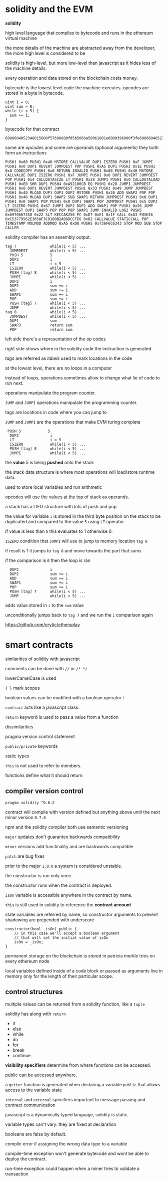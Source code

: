 # solidity and the EVM

**solidity**

high level language that compiles to bytecode and runs in the ethereum virtual machine

the more details of the machine are abstracted away from the developer, the more high level is considered to be

solidity is high-level, but more low-level than javascript as it hides less of the machine details.

every operation and data stored on the blockchain costs money.

bytecode is the lowest level code the machine executes. opcodes are stored in a byte in bytecode.

```
uint i = 0;
uint sum = 0;
while (i < 5) {
  sum += i;
}
```

bytecode for that contract

```
6080604052348015600f57600080fd5b5060a58061001e6000396000f3fe6080604052348015600f57600080fd5b506004361060285760003560e01c8063a92100cb14602d575b600080fd5b60336049565b6040518082815260200191505060405180910390f35b6000806000905060008090505b600582101560675781810190506056565b80925050509056fea264697066735822122058d7e11ff1d36fc53779562e305af3c9180b2ab8dccfe6d234fa50420908a5d864736f6c63430006030033
```

some are *opcodes* and some are *operands* (optional arguments) they both form an *instructions*

```
PUSH1 0x80 PUSH1 0x40 MSTORE CALLVALUE DUP1 ISZERO PUSH1 0xF JUMPI PUSH1 0x0 DUP1 REVERT JUMPDEST POP PUSH1 0xA5 DUP1 PUSH2 0x1E PUSH1 0x0 CODECOPY PUSH1 0x0 RETURN INVALID PUSH1 0x80 PUSH1 0x40 MSTORE CALLVALUE DUP1 ISZERO PUSH1 0xF JUMPI PUSH1 0x0 DUP1 REVERT JUMPDEST POP PUSH1 0x4 CALLDATASIZE LT PUSH1 0x28 JUMPI PUSH1 0x0 CALLDATALOAD PUSH1 0xE0 SHR DUP1 PUSH4 0xA92100CB EQ PUSH1 0x2D JUMPI JUMPDEST PUSH1 0x0 DUP1 REVERT JUMPDEST PUSH1 0x33 PUSH1 0x49 JUMP JUMPDEST PUSH1 0x40 MLOAD DUP1 DUP3 DUP2 MSTORE PUSH1 0x20 ADD SWAP2 POP POP PUSH1 0x40 MLOAD DUP1 SWAP2 SUB SWAP1 RETURN JUMPDEST PUSH1 0x0 DUP1 PUSH1 0x0 SWAP1 POP PUSH1 0x0 DUP1 SWAP1 POP JUMPDEST PUSH1 0x5 DUP3 LT ISZERO PUSH1 0x67 JUMPI DUP2 DUP2 ADD SWAP1 POP PUSH1 0x56 JUMP JUMPDEST DUP1 SWAP3 POP POP POP SWAP1 JUMP INVALID LOG2 PUSH5 0x6970667358 0x22 SLT KECCAK256 PC 0xD7 0xE1 0x1F CALL 0xD3 PUSH16 0xC53779562E305AF3C9180B2AB8DCCFE6 0xD2 CALLVALUE STATICCALL POP TIMESTAMP MULMOD ADDMOD 0xA5 0xD8 PUSH5 0x736F6C6343 STOP MOD SUB STOP CALLER
```

solidity compiler has an assembly output.

```
tag 7               while(i < 5) ...
  JUMPDEST          while(i < 5) ...
  PUSH 5            5
  DUP3              i
  LT                i < 5
  ISZERO            while(i < 5) ...
  PUSH [tag] 8      while(i < 5) ...
  JUMPI             while(i < 5) ...
  DUP2              i
  DUP2              sum += i
  ADD               sum += i
  SWAP1             sum += i
  POP               sum += i
  PUSH [tag] 7      while(i < 5) ...
  JUMP              while(i < 5) ...
tag 8               while(i < 5) ...
  JUMPDEST          while(i < 5) ...
  DUP1              sum
  SWAP3             return sum
  POP               return sum
```

left side there's a representation of the op codes

right side shows where in the solidity code the instruction is generated

*tags* are referred as *labels* used to mark locations in the code

at the lowest level, there are no loops in a computer

instead of loops, operations sometimes allow to change what lie of code to run next.

operations manipulate the program counter.

`JUMP` and `JUMPI` operations manipulate the programming counter.

tags are locations in code where you can jump to

`JUMP` and `JUMPI` are the operations that make EVM  turing complete

```
 PUSH 5            5
  DUP3              i
  LT                i < 5
  ISZERO            while(i < 5) ...
  PUSH [tag] 8      while(i < 5) ...
  JUMPI             while(i < 5) ...
```

the **value** 5 is being **pushed** onto the stack

the stack data structure is where most operations will load/store runtime data.

used to store local variables and run arithmetic

opcodes will use the values at the top of stack as operands.

a stack has a LIFO structure with lots of push and pop

the value for variable `i` is stored in the third byte position on the stack to be duplicated and compared to the value `5` using `LT` operator.

if value is less than `5` this evaluates to 1 otherwise 0.

`ISZERO` condition that `JUMPI` will use to jump to memory location `tag 8`

if result is 1 it jumps to `tag 8` and move towards the part that sums

if the comparison is `0` then the loop is ran

```
  DUP2              i
  DUP2              sum += i
  ADD               sum += i
  SWAP1             sum += i
  POP               sum += i
  PUSH [tag] 7      while(i < 5) ...
  JUMP              while(i < 5) ...
```

adds value stored in `i` to the `sum` value

unconditionally jumps back to `tag 7` and we run the `i` comparison again

https://github.com/crytic/ethersplay

# smart contracts

similarities of solidity with javascript

comments can be done with `//` or `/* */`

lowerCamelCase is used

`{ }` mark scopes

boolean values can be modified with a boolean operator `!`

`contract` acts like a javascript class.

`return` keyword is used to pass a value from a function

dissimilarities

pragma version control statement

`public/private` keywords

static types

`this` is not used to refer to members.

functions define what it should return

## compiler version control

```
pragma solidity ^0.6.2
```

contract will compile with version defined but anything above until the next minor version `0.7.0`

npm and the solidity compiler both use semantic versioning

`major` updates don't guarantee backwards compatibility

`minor` versions add functinality and are backwards compatible

`patch` are bug fixes

prior to the major `1.0.0` a system is considered unstable.

the constructor is run only once.

the constructor runs when the contract is deployed.

`isOn` variable is accessible anywhere in the contract by name.

`this` is still used in solidity to reference the **contract account**

state variables are referred by name, so constructor arguments to prevent shadowing are prepended with underscore

```
constructor(bool _isOn) public {
    // in this case we'll accept a boolean argument
    // that will set the initial value of isOn
    isOn = _isOn;
}
```

permanent storage on the blockchain is stored in patricia merkle tries on every ethereum node

local variables defined inside of a code block or passed as arguments live in memory only for the length of their particular scope.

## control structures

multiple values can be returned from a solidity function, like a `tuple`

solidity has along with `return`
- if
- else
- while
- do
- for
- break
- continue

**visibility specifiers** determine from where functions can be accessed.

public can be accessed anywhere.

a `getter` function is generated when declaring a variable `public` that allows access to the variable state

`internal` and `external` specifiers important to message passing and contract communication

javascript is a dynamically typed language, solidity is static.

variable types can't vary. they are fixed at declaration

booleans are false by default.

compile error if assigning the wrong data type to a variable

compile-time exception won't generate bytecode and wont be able to deploy the contract.

run-time exception could happen when a miner tries to validate a transaction


